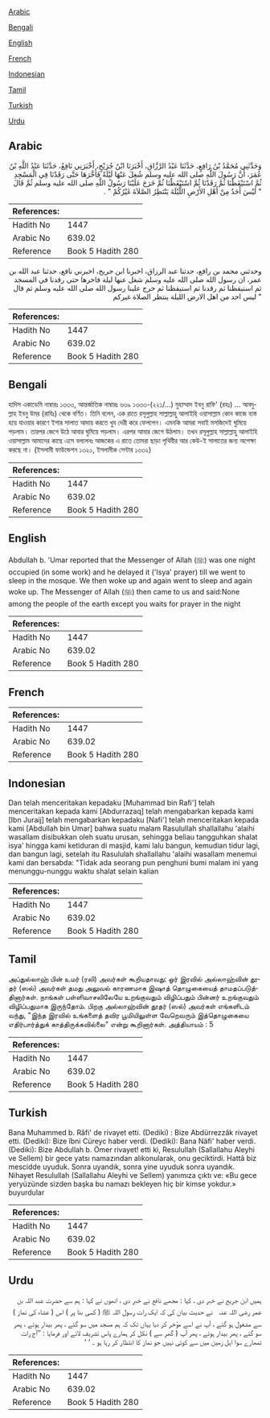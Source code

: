 [Arabic](#arabic)

[Bengali](#bengali)

[English](#english)

[French](#french)

[Indonesian](#indonesian)

[Tamil](#tamil)

[Turkish](#turkish)

[Urdu](#urdu)

## Arabic


<div dir="rtl" lang="ar" style={{fontSize:'larger',backgroundColor:'#f8f9fa',padding:20}}>
وَحَدَّثَنِي مُحَمَّدُ بْنُ رَافِعٍ، حَدَّثَنَا عَبْدُ الرَّزَّاقِ، أَخْبَرَنَا ابْنُ جُرَيْجٍ، أَخْبَرَنِي نَافِعٌ، حَدَّثَنَا عَبْدُ اللَّهِ بْنُ عُمَرَ، أَنَّ رَسُولَ اللَّهِ صلى الله عليه وسلم شُغِلَ عَنْهَا لَيْلَةً فَأَخَّرَهَا حَتَّى رَقَدْنَا فِي الْمَسْجِدِ ثُمَّ اسْتَيْقَظْنَا ثُمَّ رَقَدْنَا ثُمَّ اسْتَيْقَظْنَا ثُمَّ خَرَجَ عَلَيْنَا رَسُولُ اللَّهِ صلى الله عليه وسلم ثُمَّ قَالَ ‏ "‏ لَيْسَ أَحَدٌ مِنْ أَهْلِ الأَرْضِ اللَّيْلَةَ يَنْتَظِرُ الصَّلاَةَ غَيْرُكُمْ ‏"‏ ‏.‏
</div>
<div style={{backgroundColor:'#f8f9fa',padding:20, marginBottom: 10}}><table> <thead> <tr> <th>References:</th> <th></th> </tr> </thead> <tbody><tr><td>Hadith No</td><td>1447</td></tr><tr><td>Arabic No</td><td>639.02</td></tr><tr><td>Reference</td><td>Book 5 Hadith 280</td></tr></tbody></table></div>


<div dir="rtl" lang="ar" style={{fontSize:'larger',backgroundColor:'#f8f9fa',padding:20}}>
وحدثني محمد بن رافع، حدثنا عبد الرزاق، اخبرنا ابن جريج، اخبرني نافع، حدثنا عبد الله بن عمر، ان رسول الله صلى الله عليه وسلم شغل عنها ليلة فاخرها حتى رقدنا في المسجد ثم استيقظنا ثم رقدنا ثم استيقظنا ثم خرج علينا رسول الله صلى الله عليه وسلم ثم قال " ليس احد من اهل الارض الليلة ينتظر الصلاة غيركم
</div>
<div style={{backgroundColor:'#f8f9fa',padding:20, marginBottom: 10}}><table> <thead> <tr> <th>References:</th> <th></th> </tr> </thead> <tbody><tr><td>Hadith No</td><td>1447</td></tr><tr><td>Arabic No</td><td>639.02</td></tr><tr><td>Reference</td><td>Book 5 Hadith 280</td></tr></tbody></table></div>

## Bengali


<div dir="ltr" lang="bn" style={{fontSize:'larger',backgroundColor:'#f8f9fa',padding:20}}>
হাদিস একাডেমি নাম্বারঃ ১৩৩৩, আন্তর্জাতিক নাম্বারঃ ৬৩৯ ১৩৩৩-(২২১/...) মুহাম্মাদ ইবনু রাফি' (রহঃ) ... আবদুল্লাহ ইবনু উমর (রাযিঃ) থেকে বর্ণিত। তিনি বলেন, এক রাতে রসূলুল্লাহ সাল্লাল্লাহু আলাইহি ওয়াসাল্লাম কোন কাজে ব্যস্ত হয়ে যাওয়ার কারণে ইশার সালাত আদায় করতে খুব দেরী করে ফেললেন। এমনকি আমরা সবাই মসজিদেই ঘুমিয়ে পড়লাম। তারপর জেগে উঠে আবার ঘুমিয়ে পড়লাম। এরপর আবার জেগে উঠলাম। তখন রসূলুল্লাহ সাল্লাল্লাহু আলাইহি ওয়াসাল্লাম আমাদের কাছে এসে বললেনঃ আজকের এ রাতে তোমরা ছাড়া পৃথিবীর আর কেউ-ই সালাতের জন্য অপেক্ষা করছে না। (ইসলামী ফাউন্ডেশন ১৩২০, ইসলামীক সেন্টার ১৩৩২)
</div>
<div style={{backgroundColor:'#f8f9fa',padding:20, marginBottom: 10}}><table> <thead> <tr> <th>References:</th> <th></th> </tr> </thead> <tbody><tr><td>Hadith No</td><td>1447</td></tr><tr><td>Arabic No</td><td>639.02</td></tr><tr><td>Reference</td><td>Book 5 Hadith 280</td></tr></tbody></table></div>

## English


<div dir="ltr" lang="en" style={{fontSize:'larger',backgroundColor:'#f8f9fa',padding:20}}>
Abdullah b. 'Umar reported that the Messenger of Allah (ﷺ) was one night occupied (in some work) and he delayed it ('Isya' prayer) till we went to sleep in the mosque. We then woke up and again went to sleep and again woke up. The Messenger of Allah (ﷺ) then came to us and said:None among the people of the earth except you waits for prayer in the night
</div>
<div style={{backgroundColor:'#f8f9fa',padding:20, marginBottom: 10}}><table> <thead> <tr> <th>References:</th> <th></th> </tr> </thead> <tbody><tr><td>Hadith No</td><td>1447</td></tr><tr><td>Arabic No</td><td>639.02</td></tr><tr><td>Reference</td><td>Book 5 Hadith 280</td></tr></tbody></table></div>

## French


<div dir="ltr" lang="fr" style={{fontSize:'larger',backgroundColor:'#f8f9fa',padding:20}}>

</div>
<div style={{backgroundColor:'#f8f9fa',padding:20, marginBottom: 10}}><table> <thead> <tr> <th>References:</th> <th></th> </tr> </thead> <tbody><tr><td>Hadith No</td><td>1447</td></tr><tr><td>Arabic No</td><td>639.02</td></tr><tr><td>Reference</td><td>Book 5 Hadith 280</td></tr></tbody></table></div>

## Indonesian


<div dir="ltr" lang="id" style={{fontSize:'larger',backgroundColor:'#f8f9fa',padding:20}}>
Dan telah menceritakan kepadaku [Muhammad bin Rafi'] telah menceritakan kepada kami [Abdurrazaq] telah mengabarkan kepada kami [Ibn Juraij] telah mengabarkan kepadaku [Nafi'] telah menceritakan kepada kami [Abdullah bin Umar] bahwa suatu malam Rasulullah shallallahu 'alaihi wasallam disibukkan oleh suatu urusan, sehingga beliau tangguhkan shalat isya' hingga kami ketiduran di masjid, kami lalu bangun, kemudian tidur lagi, dan bangun lagi, setelah itu Rasululah shallallahu 'alaihi wasallam menemui kami dan bersabda: "Tidak ada seorang pun penghuni bumi malam ini yang menunggu-nunggu waktu shalat selain kalian
</div>
<div style={{backgroundColor:'#f8f9fa',padding:20, marginBottom: 10}}><table> <thead> <tr> <th>References:</th> <th></th> </tr> </thead> <tbody><tr><td>Hadith No</td><td>1447</td></tr><tr><td>Arabic No</td><td>639.02</td></tr><tr><td>Reference</td><td>Book 5 Hadith 280</td></tr></tbody></table></div>

## Tamil


<div dir="ltr" lang="ta" style={{fontSize:'larger',backgroundColor:'#f8f9fa',padding:20}}>
அப்துல்லாஹ் பின் உமர் (ரலி) அவர்கள் கூறியதாவது: ஓர் இரவில் அல்லாஹ்வின் தூதர் (ஸல்) அவர்கள் தமது அலுவல் காரணமாக இஷாத் தொழுகையைத் தாமதப்படுத்தினார்கள். நாங்கள் பள்ளிவாசலிலேயே உறங்குவதும் விழிப்பதும் பின்னர் உறங்குவதும் விழிப்பதுமாக இருந்தோம். பிறகு அல்லாஹ்வின் தூதர் (ஸல்) அவர்கள் எங்களிடம் வந்து, "இந்த இரவில் உங்களைத் தவிர பூமியிலுள்ள வேறெவரும் இத்தொழுகையை எதிர்பார்த்துக் காத்திருக்கவில்லை" என்று கூறினார்கள். அத்தியாயம் : 5
</div>
<div style={{backgroundColor:'#f8f9fa',padding:20, marginBottom: 10}}><table> <thead> <tr> <th>References:</th> <th></th> </tr> </thead> <tbody><tr><td>Hadith No</td><td>1447</td></tr><tr><td>Arabic No</td><td>639.02</td></tr><tr><td>Reference</td><td>Book 5 Hadith 280</td></tr></tbody></table></div>

## Turkish


<div dir="ltr" lang="tr" style={{fontSize:'larger',backgroundColor:'#f8f9fa',padding:20}}>
Bana Muhammed b. Râfi' de rivayet etti. (Dediki) : Bize Abdürrezzâk rivayet etti. (Dediki): Bize îbni Cüreyc haber verdi. (Dediki): Bana Nâfi' haber verdi. (Dediki): Bize Abdullah b. Ömer rivayet! etti ki, Resulullah (Sallallahu Aleyhi ve Sellem) bir gece yatsı namazından alıkonularak, onu geciktirdi. Hattâ biz mescidde uyuduk. Sonra uyandık, sonra yine uyuduk sonra uyandık. Nihayet Resulullah (Sallallahu Aleyhi ve Sellem) yanımıza çıktı ve: «Bu gece yeryüzünde sizden başka bu namazı bekleyen hiç bir kimse yokdur.» buyurdular
</div>
<div style={{backgroundColor:'#f8f9fa',padding:20, marginBottom: 10}}><table> <thead> <tr> <th>References:</th> <th></th> </tr> </thead> <tbody><tr><td>Hadith No</td><td>1447</td></tr><tr><td>Arabic No</td><td>639.02</td></tr><tr><td>Reference</td><td>Book 5 Hadith 280</td></tr></tbody></table></div>

## Urdu


<div dir="rtl" lang="ur" style={{fontSize:'larger',backgroundColor:'#f8f9fa',padding:20}}>
ہمیں ابن جریج نے خبر دی ، کہا : مجھے نافع نے خبر دی ، انھوں نے کہا : ہم سے حضرت عبد اللہ بن عمر ‌رضی ‌اللہ ‌عنہ ‌ ‌ نے حدیث بیان کی کہ ایک رات رسول اللہ ﷺ ( کسی بنا پر ) اس ( عشاء کی نماز ) سے مشغول ہو گئے ، آپ نے اسے مؤخر کر دیا یہاں تک کہ ہم مسجد میں سو گئے ، پھر بیدار ہوئے ، پھر سو گئے ، پھر بیدار ہوئے ، پھر آپ ( گھر سے ) نکل کر ہمارے پاس تشریف لائے اور فرمایا : ’’آج رات تمھارے سوا اہل زمین میں سے کوئی نہیں جو نماز کا انتظار کر رہا ہو ۔ ‘ ‘
</div>
<div style={{backgroundColor:'#f8f9fa',padding:20, marginBottom: 10}}><table> <thead> <tr> <th>References:</th> <th></th> </tr> </thead> <tbody><tr><td>Hadith No</td><td>1447</td></tr><tr><td>Arabic No</td><td>639.02</td></tr><tr><td>Reference</td><td>Book 5 Hadith 280</td></tr></tbody></table></div>